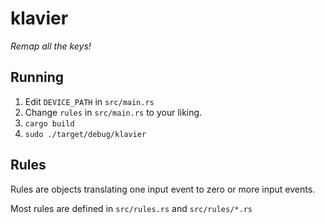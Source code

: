 # klavier

_Remap all the keys!_

## Running

1. Edit `DEVICE_PATH` in `src/main.rs`
1. Change `rules` in `src/main.rs` to your liking.
1. `cargo build`
1. `sudo ./target/debug/klavier`

## Rules

Rules are objects translating one input event to zero or more input events. 

Most rules are defined in `src/rules.rs` and `src/rules/*.rs`
